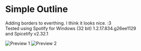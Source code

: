 # Simple Outline
Adding borders to everthing. I think it looks nice. :3
<br> Tested using Spotify for Windows (32 bit)
1.2.17.834.g26ee1129 <br>
and Spicetify v2.32.1

![Preview 1](https://raw.githubusercontent.com/Droidiar/simpleoutline-spicetify/main/preview1.avif)
![Preview 2](https://raw.githubusercontent.com/Droidiar/simpleoutline-spicetify/main/preview2.avif)

